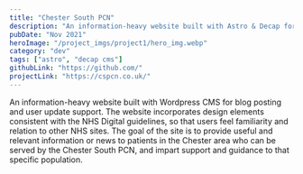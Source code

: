 ```yaml
---
title: "Chester South PCN"
description: "An information-heavy website built with Astro & Decap for blog posting and user update support."
pubDate: "Nov 2021"
heroImage: "/project_imgs/project1/hero_img.webp"
category: "dev"
tags: ["astro", "decap cms"]
githubLink: "https://github.com/"
projectLink: "https://cspcn.co.uk/"
---
```


An information-heavy website built with Wordpress CMS for blog posting and user update support. The website incorporates design elements consistent with the NHS Digital guidelines, so that users feel familiarity and relation to other NHS sites. The goal of the site is to provide useful and relevant information or news to patients in the Chester area who can be served by the Chester South PCN, and impart support and guidance to that specific population.
